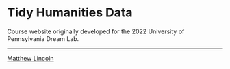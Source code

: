 # Tidy Humanities Data

Course website originally developed for the 2022 University of Pennsylvania Dream Lab.

---
[Matthew Lincoln](https://matthewlincoln.net)
